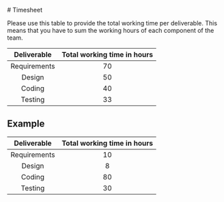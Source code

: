 ﻿﻿﻿﻿# TimesheetPlease use this table to provide the total working time per deliverable. This means that you have to sum the working hours of each component of the team.| Deliverable | Total working time in hours ||:-----------:|:------------------:||Requirements|70 ||Design |50 ||Coding |40 ||Testing | 33 |## Example| Deliverable | Total working time in hours ||:-----------:|:------------------:||Requirements| 10 ||Design | 8 ||Coding | 80 ||Testing | 30 |